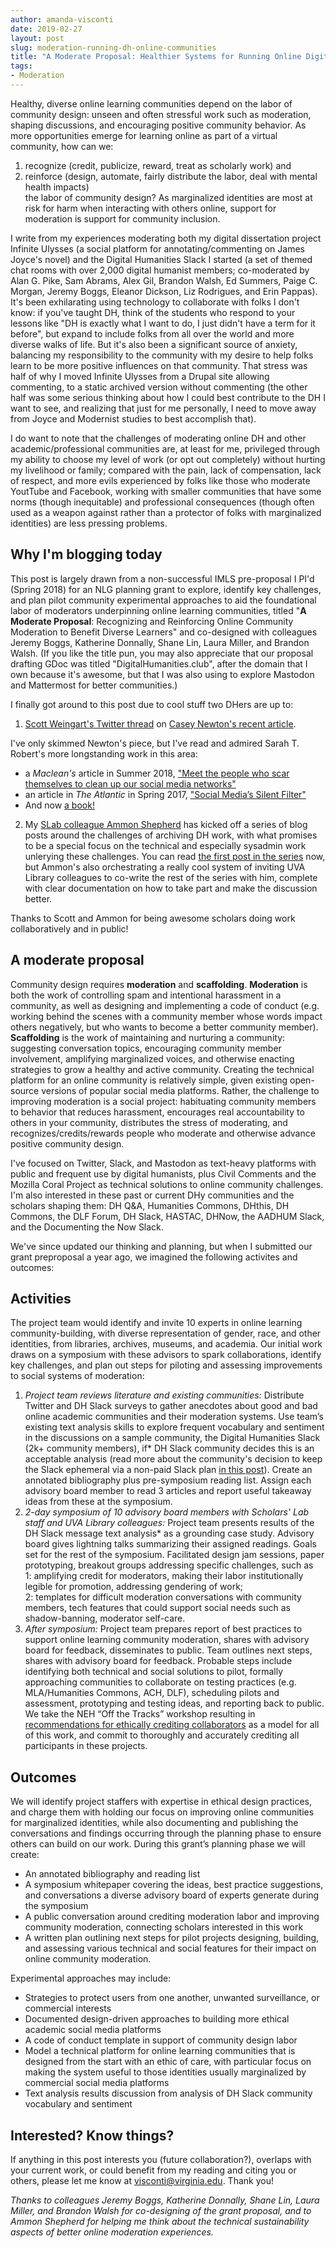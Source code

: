 ```yaml
---
author: amanda-visconti
date: 2019-02-27
layout: post
slug: moderation-running-dh-online-communities
title: "A Moderate Proposal: Healthier Systems for Running Online Digital Humanities Communities"
tags:
- Moderation
---
```


Healthy, diverse online learning communities depend on the labor of community design: unseen and often stressful work such as moderation, shaping discussions, and encouraging positive community behavior. As more opportunities emerge for learning online as part of a virtual community, how can we:  
1. recognize (credit, publicize, reward, treat as scholarly work) and  
2. reinforce (design, automate, fairly distribute the labor, deal with mental health impacts)  
the labor of community design? As marginalized identities are most at risk for harm when interacting with others online, support for moderation is support for community inclusion.

I write from my experiences moderating both my digital dissertation project Infinite Ulysses (a social platform for annotating/commenting on James Joyce's novel) and the Digital Humanities Slack I started (a set of themed chat rooms with over 2,000 digital humanist members; co-moderated by Alan G. Pike, Sam Abrams, Alex Gil, Brandon Walsh, Ed Summers, Paige C. Morgan, Jeremy Boggs, Eleanor Dickson, Liz Rodrigues, and Erin Pappas). It's been exhilarating using technology to collaborate with folks I don't know: if you've taught DH, think of the students who respond to your lessons like "DH is exactly what I want to do, I just didn't have a term for it before", but expand to include folks from all over the world and more diverse walks of life. But it's also been a significant source of anxiety, balancing my responsibility to the community with my desire to help folks learn to be more positive influences on that community. That stress was half of why I moved Infinite Ulysses from a Drupal site allowing commenting, to a static archived version without commenting (the other half was some serious thinking about how I could best contribute to the DH I want to see, and realizing that just for me personally, I need to move away from Joyce and Modernist studies to best accomplish that).

I do want to note that the challenges of moderating online DH and other academic/professional communities are, at least for me, privileged through my ability to choose my level of work (or opt out completely) without hurting my livelihood or family; compared with the pain, lack of compensation, lack of respect, and more evils experienced by folks like those who moderate YoutTube and Facebook, working with smaller communities that have some norms (though inequitable) and professional consequences (though often used as a weapon against rather than a protector of folks with marginalized identities) are less pressing problems. 

## Why I'm blogging today
This post is largely drawn from a non-successful IMLS pre-proposal I PI'd (Spring 2018) for an NLG planning grant to explore, identify key challenges, and plan pilot community experimental approaches to aid the foundational labor of moderators underpinning online learning communities, titled "**A Moderate Proposal**: Recognizing and Reinforcing Online Community Moderation to Benefit Diverse Learners" and co-designed with colleagues Jeremy Boggs, Katherine Donnally, Shane Lin, Laura Miller, and Brandon Walsh. (If you like the title pun, you may also appreciate that our proposal drafting GDoc was titled "DigitalHumanities.club", after the domain that I own because it's awesome, but that I was also using to explore Mastodon and Mattermost for better communities.)

I finally got around to this post due to cool stuff two DHers are up to:  
1. [Scott Weingart's Twitter thread](https://twitter.com/scott_bot/status/1100387484930854913) on [Casey Newton's recent article](https://www.theverge.com/2019/2/25/18229714/cognizant-facebook-content-moderator-interviews-trauma-working-conditions-arizona). 

I've only skimmed Newton's piece, but I've read and admired Sarah T. Robert's more longstanding work in this area:  
* a _Maclean's_ article in Summer 2018, ["Meet the people who scar themselves to clean up our social media networks"](https://www.macleans.ca/opinion/meet-the-people-who-scar-themselves-to-clean-up-our-social-media-networks/)  
* an article in _The Atlantic_ in Spring 2017, ["Social Media’s Silent Filter"](https://www.theatlantic.com/technology/archive/2017/03/commercial-content-moderation/518796/)  
* And now [a book!](https://twitter.com/ubiquity75/status/1045552839819505664)

2. My [SLab colleague Ammon Shepherd](https://scholarslab.org/people/ammon-shepherd/) has kicked off a series of blog posts around the challenges of archiving DH work, with what promises to be a special focus on the technical and especially sysadmin work unlerying these challenges. You can read [the first post in the series](https://scholarslab.org/blog/archiving-dh-part-one/) now, but Ammon's also orchestrating a really cool system of inviting UVA Library colleagues to co-write the rest of the series with him, complete with clear documentation on how to take part and make the discussion better.

Thanks to Scott and Ammon for being awesome scholars doing work collaboratively and in public!

## A moderate proposal
Community design requires **moderation** and **scaffolding**. **Moderation** is both the work of controlling spam and intentional harassment in a community, as well as designing and implementing a code of conduct (e.g. working behind the scenes with a community member whose words impact others negatively, but who wants to become a better community member). **Scaffolding** is the work of maintaining and nurturing a community: suggesting conversation topics, encouraging community member involvement, amplifying marginalized voices, and otherwise enacting strategies to grow a healthy and active community. Creating the technical platform for an online community is relatively simple, given existing open-source versions of popular social media platforms. Rather, the challenge to improving moderation is a social project: habituating community members to behavior that reduces harassment, encourages real accountability to others in your community, distributes the stress of moderating, and recognizes/credits/rewards people who moderate and otherwise advance positive community design.

I've focused on Twitter, Slack, and Mastodon as text-heavy platforms with public and frequent use by digital humanists, plus Civil Comments and the Mozilla Coral Project as technical solutions to online community challenges. I'm also interested in these past or current DHy communities and the scholars shaping them: DH Q&A, Humanities Commons, DHthis, DH Commons, the DLF Forum, DH Slack, HASTAC, DHNow, the AADHUM Slack, and the Documenting the Now Slack.

We've since updated our thinking and planning, but when I submitted our grant preproposal a year ago, we imagined the following activites and outcomes:

## Activities
The project team would identify and invite 10 experts in online learning community-building, with diverse representation of gender, race, and other identities, from libraries, archives, museums, and academia. Our initial work draws on a symposium with these advisors to spark collaborations, identify key challenges, and plan out steps for piloting and assessing improvements to social systems of moderation:  
1. *Project team reviews literature and existing communities:* Distribute Twitter and DH Slack surveys to gather anecdotes about good and bad online academic communities and their moderation systems. Use team’s existing text analysis skills to explore frequent vocabulary and sentiment in the discussions on a sample community, the Digital Humanities Slack (2k+ community members), if* DH Slack community decides this is an acceptable analysis (read more about the community's decision to keep the Slack ephemeral via a non-paid Slack plan [in this post](http://literaturegeek.com/2016/07/06/digital-humanities-slack-community-design)). Create an annotated bibliography plus pre-symposium reading list. Assign each advisory board member to read 3 articles and report useful takeaway ideas from these at the symposium.  
2. *2-day symposium of 10 advisory board members with Scholars' Lab staff and UVA Library colleagues:* Project team presents results of the DH Slack message text analysis* as a grounding case study. Advisory board gives lightning talks summarizing their assigned readings. Goals set for the rest of the symposium. Facilitated design jam sessions, paper prototyping, breakout groups addressing specific challenges, such as  
1: amplifying credit for moderators, making their labor institutionally legible for promotion, addressing gendering of work;  
2: templates for difficult moderation conversations with community members, tech features that could support social needs such as shadow-banning, moderator self-care.  
3. *After symposium:* Project team prepares report of best practices to support online learning community moderation, shares with advisory board for feedback, disseminates to public. Team outlines next steps, shares with advisory board for feedback. Probable steps include identifying both technical and social solutions to pilot, formally approaching communities to collaborate on testing practices (e.g. MLA/Humanities Commons, ACH, DLF), scheduling pilots and assessment, prototyping and testing ideas, and reporting back to public. We take the NEH “Off the Tracks” workshop resulting in [recommendations for ethically crediting collaborators](https://mith.umd.edu/offthetracks/recommendations) as a model for all of this work, and commit to thoroughly and accurately crediting all participants in these projects.
 
## Outcomes
We will identify project staffers with expertise in ethical design practices, and charge them with holding our focus on improving online communities for marginalized identities, while also documenting and publishing the conversations and findings occurring through the planning phase to ensure others can build on our work. During this grant’s planning phase we will create:  
* An annotated bibliography and reading list  
* A symposium whitepaper covering the ideas, best practice suggestions, and conversations a diverse advisory board of experts generate during the symposium  
* A public conversation around crediting moderation labor and improving community moderation, connecting scholars interested in this work  
* A written plan outlining next steps for pilot projects designing, building, and assessing various technical and social features for their impact on online community moderation.  

Experimental approaches may include:  
* Strategies to protect users from one another, unwanted surveillance, or commercial interests  
* Documented design-driven approaches to building more ethical academic social media platforms  
* A code of conduct template in support of community design labor  
* Model a technical platform for online learning communities that is designed from the start with an ethic of care, with particular focus on making the system useful to those identities usually marginalized by commercial social media platforms  
* Text analysis results discussion from analysis of DH Slack community vocabulary and sentiment  

## Interested? Know things?
If anything in this post interests you (future collaboration?), overlaps with your current work, or could benefit from my reading and citing you or others, please let me know at visconti@virginia.edu. Thank you!

_Thanks to colleagues Jeremy Boggs, Katherine Donnally, Shane Lin, Laura Miller, and Brandon Walsh for co-designing of the grant proposal, and to Ammon Shepherd for helping me think about the technical sustainability aspects of better online moderation experiences._
